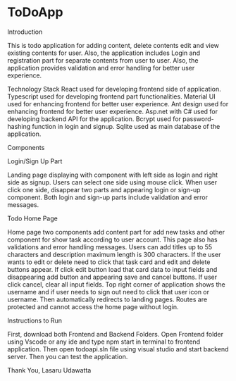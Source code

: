 # ToDoApp


 Introduction

This is todo application for adding content, delete contents edit and view existing contents for user. Also, the application includes Login and registration part for separate contents from user to user. Also, the application provides validation and error handling for better user experience.

Technology Stack
 	React used for developing frontend side of application.
 	Typescript used for developing frontend part functionalities.
 	Material UI used for enhancing frontend for better user experience.
 	Ant design used for enhancing frontend for better user experience.
  	Asp.net with C# used for developing backend API for the application.
 	Bcrypt used for password-hashing function in login and signup.
 	Sqlite used as main database of the application.


Components

Login/Sign Up Part

Landing page displaying with component with left side as login and right side as signup. Users can select one side using mouse click. When user click one side, disappear two parts and appearing login or sign-up component. Both login and sign-up parts include validation and error messages.

Todo Home Page

Home page two components add content part for add new tasks and other component for show task according to user account. This page also has validations and error handling messages. Users can add titles up to 55 characters and description maximum length is 300 characters.
If the user wants to edit or delete need to click that task card and edit and delete buttons appear. If click edit button load that card data to input fields and disappearing add button and appearing save and cancel buttons. If user click cancel, clear all input fields.
Top right corner of application shows the username and if user needs to sign out need to click that user icon or username. Then automatically redirects to landing pages. Routes are protected and cannot access the home page without login.


Instructions to Run

First, download both Frontend and Backend Folders. Open Frontend folder using Vscode or any ide and type npm start in terminal to frontend application. Then open todoapi.sln file using visual studio and start backend server. Then you can test the application.

Thank You,
Lasaru Udawatta
